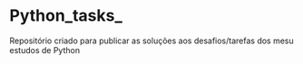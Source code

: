 # Python_tasks_
 Repositório criado para publicar as soluções aos desafios/tarefas dos mesu estudos de  Python

